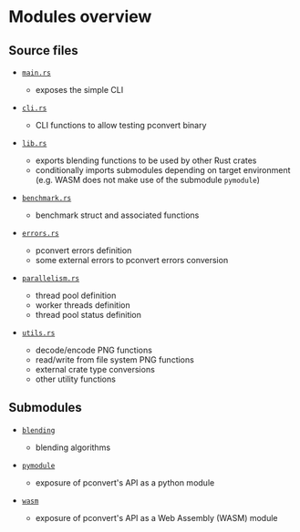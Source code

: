 # Modules overview

## Source files

- [`main.rs`](./main.rs)
    - exposes the simple CLI

- [`cli.rs`](./cli.rs)
    - CLI functions to allow testing pconvert binary

- [`lib.rs`](./lib.rs)
    - exports blending functions to be used by other Rust crates
    - conditionally imports submodules depending on target environment (e.g. WASM does not make use of the submodule `pymodule`)

- [`benchmark.rs`](./benchmark.rs)
    - benchmark struct and associated functions

- [`errors.rs`](./errors.rs)
    - pconvert errors definition
    - some external errors to pconvert errors conversion

- [`parallelism.rs`](./parallelism.rs)
    - thread pool definition
    - worker threads definition
    - thread pool status definition

- [`utils.rs`](./utils.rs)
    - decode/encode PNG functions
    - read/write from file system PNG functions
    - external crate type conversions
    - other utility functions

## Submodules

- [`blending`](./blending/)
    - blending algorithms

- [`pymodule`](./pymodule/)
    - exposure of pconvert's API as a python module

- [`wasm`](./wasm/)
    - exposure of pconvert's API as a Web Assembly (WASM) module
